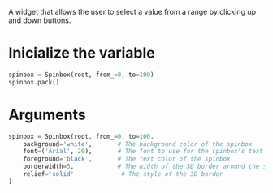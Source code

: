 A widget that allows the user to select a value from a range by clicking up and down buttons.
# Inicialize the variable
```python
spinbox = Spinbox(root, from_=0, to=100) 
spinbox.pack()
```

# Arguments
```python
spinbox = Spinbox(root, from_=0, to=100,
    background='white',       # The background color of the spinbox
    font=('Arial', 20),       # The font to use for the spinbox's text
    foreground='black',       # The text color of the spinbox
    borderwidth=5,            # The width of the 3D border around the spinbox
    relief='solid'             # The style of the 3D border
)
```

